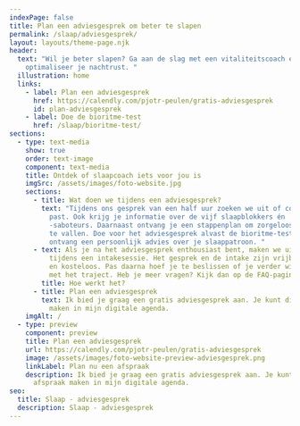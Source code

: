 ```yaml
---
indexPage: false
title: Plan een adviesgesprek om beter te slapen
permalink: /slaap/adviesgesprek/
layout: layouts/theme-page.njk
header:
  text: "Wil je beter slapen? Ga aan de slag met een vitaliteitscoach en
    optimaliseer je nachtrust. "
  illustration: home
  links:
    - label: Plan een adviesgesprek
      href: https://calendly.com/pjotr-peulen/gratis-adviesgesprek
      id: plan-adviesgesprek
    - label: Doe de bioritme-test
      href: /slaap/bioritme-test/
sections:
  - type: text-media
    show: true
    order: text-image
    component: text-media
    title: Ontdek of slaapcoach iets voor jou is
    imgSrc: /assets/images/foto-website.jpg
    sections:
      - title: Wat doen we tijdens een adviesgesprek?
        text: "Tijdens ons gesprek van een half uur zoeken we uit of coaching bij jou
          past. Ook krijg je informatie over de vijf slaapblokkers én
          -saboteurs. Daarnaast ontvang je een stappenplan om zorgeloos in slaap
          te vallen. Doe voor het adviesgesprek alvast de bioritme-test en
          ontvang een persoonlijk advies over je slaappatroon. "
      - text: Als je na het adviesgesprek enthousiast bent, maken we uitgebreid kennis
          tijdens een intakesessie. Het gesprek en de intake zijn vrijblijvend
          en kosteloos. Pas daarna hoef je te beslissen of je verder wil gaan
          met het traject. Heb je meer vragen? Kijk dan op de FAQ-pagina.
        title: Hoe werkt het?
      - title: Plan een adviesgesprek
        text: Ik bied je graag een gratis adviesgesprek aan. Je kunt direct een afspraak
          maken in mijn digitale agenda.
    imgAlt: /
  - type: preview
    component: preview
    title: Plan een adviesgesprek
    url: https://calendly.com/pjotr-peulen/gratis-adviesgesprek
    image: /assets/images/foto-website-preview-adviesgesprek.png
    linkLabel: Plan nu een afspraak
    description: Ik bied je graag een gratis adviesgesprek aan. Je kunt direct een
      afspraak maken in mijn digitale agenda.
seo:
  title: Slaap - adviesgesprek
  description: Slaap - adviesgesprek
---
```

